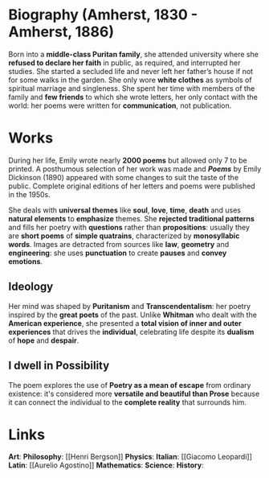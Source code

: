 # Biography (Amherst, 1830 - Amherst,  1886)
Born into a **middle-class Puritan family**, she attended university where she **refused to declare her faith** in public, as required, and interrupted her studies. She started a secluded life and never left her father’s house if not for some walks in the garden. She only wore **white clothes** as symbols of spiritual marriage and singleness. She spent her time with members of the family and **few friends** to which she wrote letters, her only contact with the world: her poems were written for **communication**, not publication.
# Works
During her life, Emily wrote nearly **2000 poems** but allowed only 7 to be printed. A posthumous selection of her work was made and ***Poems*** by Emily Dickinson (1890) appeared with some changes to suit the taste of the public. Complete original editions of her letters and poems were published in the 1950s.

She deals with **universal themes** like **soul**, **love**, **time**, **death** and uses **natural elements** to **emphasize** themes. She **rejected traditional patterns** and fills her poetry with **questions** rather than **propositions**: usually they are **short poems** of **simple quatrains**, characterized by **monosyllabic words**. Images are detracted from sources like **law**, **geometry** and **engineering**: she uses **punctuation** to create **pauses** and **convey emotions**.
## Ideology
Her mind was shaped by **Puritanism** and **Transcendentalism**: her poetry inspired by the **great poets** of the past. Unlike **Whitman** who dealt with the **American experience**, she presented a **total vision of inner and outer experiences** that drives the **individual**, celebrating life despite its **dualism** of **hope** and **despair**.
## I dwell in Possibility
The poem explores the use of **Poetry as a mean of escape** from ordinary existence: it's considered more **versatile and beautiful than Prose** because it can connect the individual to the **complete reality** that surrounds him.
# Links
**Art**:
**Philosophy**: [[Henri Bergson]]
**Physics**:
**Italian**: [[Giacomo Leopardi]]
**Latin**: [[Aurelio Agostino]]
**Mathematics**:
**Science**:
**History**:
